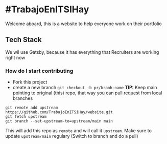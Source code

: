# #TrabajoEnITSIHay
Welcome aboard, this is a website to help everyone work on their portfolio

## Tech Stack
We wil use Gatsby, because it has everything that Recruiters are working right now

### How do I start contributing

- Fork this project
- create a new branch `git checkout -b pr/branh-name`
**TIP:** Keep main pointing to original (this) repo, that way you can pull request from local branches
````
git remote add upstream https://github.com/TrabajoEnITSiHay/website.git
git fetch upstream
git branch --set-upstream-to=upstream/main main
`````
This will add this repo as `remote` and will call it `upstream`. Make sure to update `upstream/main` regulary (Switch to branch and do a pull)

